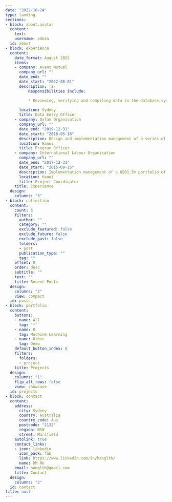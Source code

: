 ```yaml
---
date: "2022-10-24"
type: landing
sections:
- block: about.avatar
  content:
    text: 
    username: admin
  id: about
- block: experience
  content:
    date_format: August 2023
    items:
    - company: Avant Mutual
      company_url: ""
      date_end: ""
      date_start: "2022-08-01"
      description: |2-
          Responsibilities include:

          * Reviewing, verifying and compiling data in the database system.
          
      location: Sydney
      title: Data Entry Officer
    - company: Oxfam Organisation
      company_url: ""
      date_end: "2019-12-31"
      date_start: "2018-05-18"
      description: Design and implementation management of a series of         gender and development projects, delivered in partnership with both       nongovernment organisations and government agencies.
      location: Hanoi
      title: Program Officer
    - company: International Labour Organisation
      company_url: ""
      date_end: "2017-12-31"
      date_start: "2015-09-15"
      description: Implementation management of a USD1.5m portfolio of         projects aimed at improving labour practices in private sector           enterprises in Viet Nam
      location: Hanoi
      title: Project Coordinator
    title: Experience
  design:
    columns: "3"
- block: collection
  content:
    count: 5
    filters:
      author: ""
      category: ""
      exclude_featured: false
      exclude_future: false
      exclude_past: false
      folders:
      - post
      publication_type: ""
      tag: ""
    offset: 0
    order: desc
    subtitle: ""
    text: ""
    title: Recent Posts
  design:
    columns: "2"
    view: compact
  id: posts
- block: portfolio
  content:
    buttons:
    - name: All
      tag: '*'
    - name: R
      tag: Machine Learning
    - name: Other
      tag: Demo
    default_button_index: 0
    filters:
      folders:
      - project
    title: Projects
  design:
    columns: "1"
    flip_alt_rows: false
    view: showcase
  id: projects
- block: contact
  content:
    address:
      city: Sydney
      country: Australia
      country_code: Aus
      postcode: "2122"
      region: NSW
      street: Marsfield
    autolink: true
    contact_links:
    - icon: linkedin
      icon_pack: fab
      link: https://www.linkedin.com/in/hanglth/
      name: DM Me
    email: hanglth@gmail.com
    title: Contact
  design:
    columns: "2"
  id: contact
title: null
---
```

